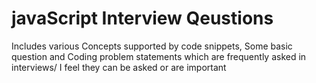 # javaScript Interview Qeustions

Includes various Concepts supported by code snippets, Some basic question and Coding problem statements which are frequently asked in interviews/ I feel they can be asked or are important
